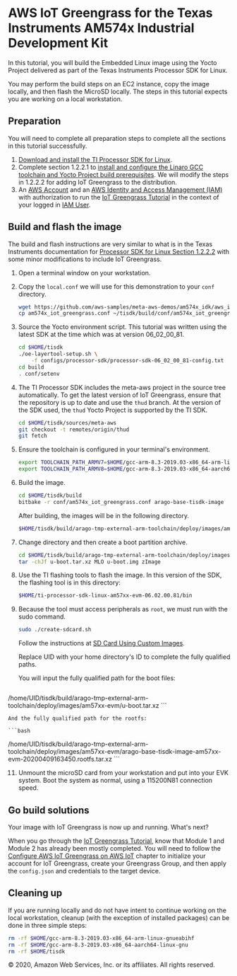 # AWS IoT Greengrass for the Texas Instruments AM574x Industrial Development Kit

In this tutorial, you will build the Embedded Linux image using the Yocto Project delivered as part of the Texas Instruments Processor SDK for Linux.

You may perform the build steps on an EC2 instance, copy the image locally, and then flash the MicroSD locally.  The steps in this tutorial expects you are working on a local workstation.

## Preparation

You will need to complete all preparation steps to complete all the sections in this tutorial successfully.

1. [Download and install the TI Processor SDK for Linux](http://software-dl.ti.com/processor-sdk-linux/esd/docs/latest/linux/Overview/Download_and_Install_the_SDK.html).
2. Complete section 1.2.2.1 to [install and configure the Linaro GCC toolchain and Yocto Project build prerequisites](http://software-dl.ti.com/processor-sdk-linux/esd/docs/latest/linux/Overview_Building_the_SDK.html#prerequisites-one-time-setup). We will modify the steps in 1.2.2.2 for adding IoT Greengrass to the distribution.
4. An [AWS Account](https://aws.amazon.com/free) and an [AWS Identity and Access Management (IAM)](https://aws.amazon.com/iam/) with authorization to run the [IoT Greengrass Tutorial](https://docs.aws.amazon.com/greengrass/latest/developerguide/gg-gs.html) in the context of your logged in [IAM User](https://docs.aws.amazon.com/IAM/latest/UserGuide/introduction_identity-management.html).

## Build and flash the image

The build and flash instructions are very similar to what is in the Texas Instruments documentation for [Processor SDK for Linux Section 1.2.2.2](http://software-dl.ti.com/processor-sdk-linux/esd/docs/latest/linux/Overview_Building_the_SDK.html#build-steps) with some minor modifications to include IoT Greengrass.

1. Open a terminal window on your workstation.
2. Copy the `local.conf` we will use for this demonstration to your `conf` directory.

   ```bash
   wget https://github.com/aws-samples/meta-aws-demos/am574x_idk/aws_iot_greengrass/am574x_iot_greengrass.conf
   cp am574x_iot_greengrass.conf ~/tisdk/build/conf/am574x_iot_greengrass.conf
   ```
3. Source the Yocto environment script.  This tutorial was written using the latest SDK at the time which was at version 06_02_00_81.

   ```bash
   cd $HOME/tisdk
   ./oe-layertool-setup.sh \
       -f configs/processor-sdk/processor-sdk-06_02_00_81-config.txt
   cd build
   . conf/setenv
   ```

4. The TI Processor SDK includes the meta-aws project in the source tree automatically. To get the latest version of IoT Greengrass, ensure that the repository is up to date and use the `thud` branch.  At the version of the SDK used, the `thud` Yocto Project is supported by the TI SDK.

   ```bash
   cd $HOME/tisdk/sources/meta-aws
   git checkout -t remotes/origin/thud
   git fetch
   ```

5. Ensure the toolchain is configured in your terminal's environment.

   ```bash
   export TOOLCHAIN_PATH_ARMV7=$HOME/gcc-arm-8.3-2019.03-x86_64-arm-linux-gnueabihf
   export TOOLCHAIN_PATH_ARMV8=$HOME/gcc-arm-8.3-2019.03-x86_64-aarch64-linux-gnu
   ```
6. Build the image.

   ```bash
   cd $HOME/tisdk/build
   bitbake -r conf/am574x_iot_greengrass.conf arago-base-tisdk-image
   ```

   After building, the images will be in the following directory.

   ```bash
   $HOME/tisdk/build/arago-tmp-external-arm-toolchain/deploy/images/am57xx-evm
   ```   
7. Change directory and then create a boot partition archive.

   ```bash
   cd $HOME/tisdk/build/arago-tmp-external-arm-toolchain/deploy/images/am57xx-evm
   tar -chJf u-boot.tar.xz MLO u-boot.img zImage
   ```

9. Use the TI flashing tools to flash the image.  In this version of the SDK, the flashing tool is in this directory:

   ```bash
   $HOME/ti-processor-sdk-linux-am57xx-evm-06.02.00.81/bin
   ```
10. Because the tool must access peripherals as `root`, we must run with the sudo command.

    ```bash
    sudo ./create-sdcard.sh
    ```

    Follow the instructions at [SD Card Using Custom Images](http://software-dl.ti.com/processor-sdk-linux/esd/docs/latest/linux/Overview/Processor_SDK_Linux_create_SD_card_script.html#sd-card-using-custom-images).

    Replace UID with your home directory's ID to complete the fully qualified paths.

    You will input the fully qualified path for the boot files:

    ```bash
/home/UID/tisdk/build/arago-tmp-external-arm-toolchain/deploy/images/am57xx-evm/u-boot.tar.xz
    ```

    And the fully qualified path for the rootfs:

    ```bash
/home/UID/tisdk/build/arago-tmp-external-arm-toolchain/deploy/images/am57xx-evm/arago-base-tisdk-image-am57xx-evm-20200409163450.rootfs.tar.xz
    ```

11. Unmount the microSD card from your workstation and put into your EVK system.  Boot the system as normal, using a 115200N81 connection speed.

## Go build solutions

Your image with IoT Greengrass is now up and running.  What's next?

When you go through the [IoT Greengrass Tutorial](https://docs.aws.amazon.com/greengrass/latest/developerguide/gg-gs.html), know that Module 1 and Module 2 has already been mostly completed.  You will need to follow the [Configure AWS IoT Greengrass on AWS IoT](https://docs.aws.amazon.com/greengrass/latest/developerguide/gg-config.html) chapter to initialize your account for IoT Greengrass, create your Greengrass Group, and then apply the `config.json` and credentials to the target device.

## Cleaning up

If you are running locally and do not have intent to continue working on the local workstation, cleanup (with the exception of installed packages) can be done in three simple steps:

```bash
rm -rf $HOME/gcc-arm-8.3-2019.03-x86_64-arm-linux-gnueabihf
rm -rf $HOME/gcc-arm-8.3-2019.03-x86_64-aarch64-linux-gnu
rm -rf $HOME/tisdk
```


© 2020, Amazon Web Services, Inc. or its affiliates. All rights reserved.
